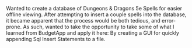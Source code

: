 Wanted to create a database of Dungeons & Dragons 5e Spells for easier offline viewing.  After attempting to insert a
couple spells into the database, it became apparent that the process would be both tedious, and error-prone.  As such,
wanted to take the opportunity to take some of what I learned from BudgetApp and apply it here:  By creating a GUI for
quickly appending Sql Insert Statements to a file.